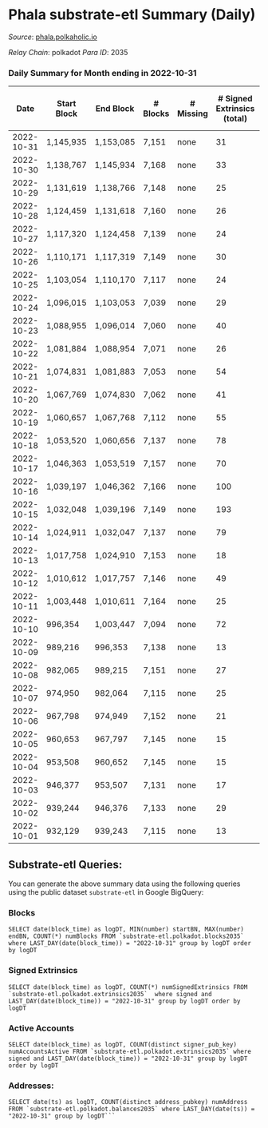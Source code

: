 # Phala substrate-etl Summary (Daily)

_Source_: [phala.polkaholic.io](https://phala.polkaholic.io)

*Relay Chain*: polkadot
*Para ID*: 2035



### Daily Summary for Month ending in 2022-10-31


| Date | Start Block | End Block | # Blocks | # Missing | # Signed Extrinsics (total) | # Active Accounts | # Addresses with Balances | # Events | # Transfers | # XCM Transfers In | # XCM Transfers Out |
| ---- | ----------- | --------- | -------- | --------- | --------------------------- | ----------------- | ------------------------- | -------- | ----------- | ------------------ | ------------------- |
| 2022-10-31 | 1,145,935 | 1,153,085 | 7,151 | none  | 31 | 21 | 2,791 | 14,555 | 4 ($171.18) | 4 ($146.46) |   |
| 2022-10-30 | 1,138,767 | 1,145,934 | 7,168 | none  | 33 | 23 | 2,788 | 14,612 | 6 ($377.01) | 3 ($23.77) |   |
| 2022-10-29 | 1,131,619 | 1,138,766 | 7,148 | none  | 25 | 18 |  | 14,491 | 7 ($722.27) |   |   |
| 2022-10-28 | 1,124,459 | 1,131,618 | 7,160 | none  | 26 | 17 |  | 14,542 | 10 ($1,314.25) | 4 ($627.06) |   |
| 2022-10-27 | 1,117,320 | 1,124,458 | 7,139 | none  | 24 | 11 | 2,779 | 14,465 | 5 ($303.48) | 2 ($75.37) |   |
| 2022-10-26 | 1,110,171 | 1,117,319 | 7,149 | none  | 30 | 20 | 2,776 | 14,566 | 6 ($457.50) | 3 ($61.15) |   |
| 2022-10-25 | 1,103,054 | 1,110,170 | 7,117 | none  | 24 | 18 | 2,773 | 14,432 | 1 ($388.05) | 1 ($3.78) |   |
| 2022-10-24 | 1,096,015 | 1,103,053 | 7,039 | none  | 29 | 21 | 2,772 | 14,313 | 8 ($1,102.56) | 3 ($64.89) |   |
| 2022-10-23 | 1,088,955 | 1,096,014 | 7,060 | none  | 40 | 22 | 2,765 | 14,454 | 8 ($2,726.24) | 5 ($626.30) |   |
| 2022-10-22 | 1,081,884 | 1,088,954 | 7,071 | none  | 26 | 15 |  | 14,334 | 5 ($552.38) | 1 ($34.47) |   |
| 2022-10-21 | 1,074,831 | 1,081,883 | 7,053 | none  | 54 | 30 | 2,760 | 14,617 | 14 ($2,754.72) | 10 ($1,183.63) |   |
| 2022-10-20 | 1,067,769 | 1,074,830 | 7,062 | none  | 41 | 21 |  | 14,529 | 6 ($1,110.96) | 7 ($244.07) |   |
| 2022-10-19 | 1,060,657 | 1,067,768 | 7,112 | none  | 55 | 24 |  | 14,661 | 10 ($1,307.58) | 4 ($278.73) |   |
| 2022-10-18 | 1,053,520 | 1,060,656 | 7,137 | none  | 78 | 40 | 2,749 | 14,905 | 20 ($5,449.79) | 5 ($1,246.74) |   |
| 2022-10-17 | 1,046,363 | 1,053,519 | 7,157 | none  | 70 | 39 |  | 14,935 | 20 ($5,456.39) | 10 ($1,857.08) |   |
| 2022-10-16 | 1,039,197 | 1,046,362 | 7,166 | none  | 100 | 60 | 2,734 | 15,050 | 43 ($15,471.26) | 3 ($1,366.63) |   |
| 2022-10-15 | 1,032,048 | 1,039,196 | 7,149 | none  | 193 | 88 | 2,718 | 16,014 | 74 ($13,532.58) | 38 ($9,032.65) |   |
| 2022-10-14 | 1,024,911 | 1,032,047 | 7,137 | none  | 79 | 32 | 2,665 | 15,028 | 15 ($3,127.40) | 20 ($3,790.78) |   |
| 2022-10-13 | 1,017,758 | 1,024,910 | 7,153 | none  | 18 | 7 |  | 14,490 | 2 ($50.40) | 4 ($0.61) |   |
| 2022-10-12 | 1,010,612 | 1,017,757 | 7,146 | none  | 49 | 23 | 2,655 | 14,731 | 7 ($73,827.63) | 4 ($0.56) |   |
| 2022-10-11 | 1,003,448 | 1,010,611 | 7,164 | none  | 25 | 15 | 2,655 | 14,590 | 6 ($3,020.90) | 8 ($375.28) |   |
| 2022-10-10 | 996,354 | 1,003,447 | 7,094 | none  | 72 | 18 | 2,651 | 14,949 | 6 ($2,602.45) | 8 ($1.05) |   |
| 2022-10-09 | 989,216 | 996,353 | 7,138 | none  | 13 | 6 | 2,646 | 14,405 | 1 ($0.86) | 1 ($9.54) |   |
| 2022-10-08 | 982,065 | 989,215 | 7,151 | none  | 27 | 14 | 2,645 | 14,503 | 3 ($908.40) | 1 ($0.03) |   |
| 2022-10-07 | 974,950 | 982,064 | 7,115 | none  | 25 | 14 | 2,645 | 14,431 | 1 ($7.40) | 1 ($0.09) |   |
| 2022-10-06 | 967,798 | 974,949 | 7,152 | none  | 21 | 9 | 2,642 | 14,545 | 2 ($1,902.80) | 6 ($0.46) |   |
| 2022-10-05 | 960,653 | 967,797 | 7,145 | none  | 15 | 12 | 2,641 | 14,424 | 5 ($1,915.67) | 1 ($0.09) |   |
| 2022-10-04 | 953,508 | 960,652 | 7,145 | none  | 15 | 11 | 2,638 | 14,439 |   | 2 ($0.36) |   |
| 2022-10-03 | 946,377 | 953,507 | 7,131 | none  | 17 | 8 |  | 14,444 | 2 ($444.45) | 4 ($2.82) |   |
| 2022-10-02 | 939,244 | 946,376 | 7,133 | none  | 29 | 13 |  | 14,543 | 9 ($1,898.53) | 5 ($443.19) |   |
| 2022-10-01 | 932,129 | 939,243 | 7,115 | none  | 13 | 9 |  | 14,320 |   |   |   |

## Substrate-etl Queries:
You can generate the above summary data using the following queries using the public dataset `substrate-etl` in Google BigQuery:


### Blocks
```
SELECT date(block_time) as logDT, MIN(number) startBN, MAX(number) endBN, COUNT(*) numBlocks FROM `substrate-etl.polkadot.blocks2035`  where LAST_DAY(date(block_time)) = "2022-10-31" group by logDT order by logDT
```


### Signed Extrinsics
```
SELECT date(block_time) as logDT, COUNT(*) numSignedExtrinsics FROM `substrate-etl.polkadot.extrinsics2035`  where signed and LAST_DAY(date(block_time)) = "2022-10-31" group by logDT order by logDT
```


### Active Accounts
```
SELECT date(block_time) as logDT, COUNT(distinct signer_pub_key) numAccountsActive FROM `substrate-etl.polkadot.extrinsics2035` where signed and LAST_DAY(date(block_time)) = "2022-10-31" group by logDT order by logDT
```


### Addresses:
```
SELECT date(ts) as logDT, COUNT(distinct address_pubkey) numAddress FROM `substrate-etl.polkadot.balances2035` where LAST_DAY(date(ts)) = "2022-10-31" group by logDT```

